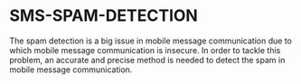 # SMS-SPAM-DETECTION
The spam detection is a big issue in mobile message communication due to which mobile message communication is insecure. In order to tackle this problem, an accurate and precise method is needed to detect the spam in mobile message communication.
